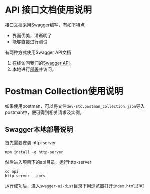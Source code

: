 # API 接口文档使用说明
接口文档采用Swagger编写，有如下特点

* 界面优美，清晰明了
* 能够直接进行测试

有两种方式使用Swagger API文档

1. 在线访问我们的[Swagger API](http://121.42.175.137/swagger-ui-dist/)。
2. 本地进行[部署](#swagger本地部署说明)并访问。



# Postman Collection使用说明
如果使用postman，可以将文件`dev-stc.postman_collection.json`导入postman中，便可得到相关请求及实例。

## <span id="deploy">Swagger本地部署说明</span>
首先需要安装 http-server

```
npm install -g http-server
```
然后进入项目下的api目录，运行http-server

```
cd api
http-server --cors
```
运行成功后，进入`swagger-ui-dist`目录下用浏览器打开`index.html`即可

